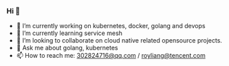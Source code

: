 ### Hi 👋

<!--
**lianghao208/lianghao208** is a ✨ _special_ ✨ repository because its `README.md` (this file) appears on your GitHub profile.

Here are some ideas to get you started:
-->

- 🔭 I’m currently working on kubernetes, docker, golang and devops 
- 🌱 I’m currently learning service mesh
- 👯 I’m looking to collaborate on cloud native related opensource projects.
- 💬 Ask me about golang, kubernetes
- 📫 How to reach me: 302824716@qq.com / royliang@tencent.com

